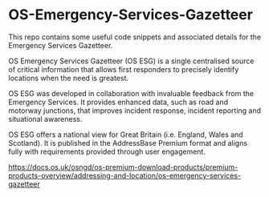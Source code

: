 # OS-Emergency-Services-Gazetteer

This repo contains some useful code snippets and associated details for the Emergency Services Gazetteer.

OS Emergency Services Gazetteer (OS ESG) is a single centralised source of critical information that allows first responders to precisely identify locations when the need is greatest.  

OS ESG was developed in collaboration with invaluable feedback from the Emergency Services. It provides enhanced data, such as road and motorway junctions, that improves incident response, incident reporting and situational awareness. 

OS ESG offers a national view for Great Britain (i.e. England, Wales and Scotland). It is published in the AddressBase Premium format and aligns fully with requirements provided through user engagement.  

https://docs.os.uk/osngd/os-premium-download-products/premium-products-overview/addressing-and-location/os-emergency-services-gazetteer

